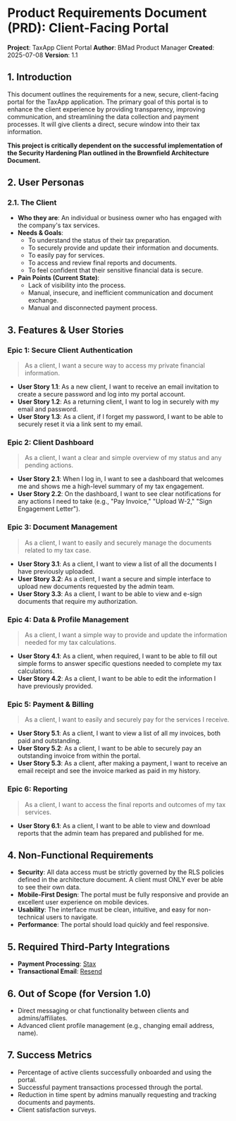 # Product Requirements Document (PRD): Client-Facing Portal

**Project**: TaxApp Client Portal
**Author**: BMad Product Manager
**Created**: 2025-07-08
**Version**: 1.1

## 1. Introduction

This document outlines the requirements for a new, secure, client-facing portal for the TaxApp application. The primary goal of this portal is to enhance the client experience by providing transparency, improving communication, and streamlining the data collection and payment processes. It will give clients a direct, secure window into their tax information.

**This project is critically dependent on the successful implementation of the Security Hardening Plan outlined in the Brownfield Architecture Document.**

## 2. User Personas

### 2.1. The Client

*   **Who they are**: An individual or business owner who has engaged with the company's tax services.
*   **Needs & Goals**:
    *   To understand the status of their tax preparation.
    *   To securely provide and update their information and documents.
    *   To easily pay for services.
    *   To access and review final reports and documents.
    *   To feel confident that their sensitive financial data is secure.
*   **Pain Points (Current State)**:
    *   Lack of visibility into the process.
    *   Manual, insecure, and inefficient communication and document exchange.
    *   Manual and disconnected payment process.

## 3. Features & User Stories

### Epic 1: Secure Client Authentication

> As a client, I want a secure way to access my private financial information.

*   **User Story 1.1**: As a new client, I want to receive an email invitation to create a secure password and log into my portal account.
*   **User Story 1.2**: As a returning client, I want to log in securely with my email and password.
*   **User Story 1.3**: As a client, if I forget my password, I want to be able to securely reset it via a link sent to my email.

### Epic 2: Client Dashboard

> As a client, I want a clear and simple overview of my status and any pending actions.

*   **User Story 2.1**: When I log in, I want to see a dashboard that welcomes me and shows me a high-level summary of my tax engagement.
*   **User Story 2.2**: On the dashboard, I want to see clear notifications for any actions I need to take (e.g., "Pay Invoice," "Upload W-2," "Sign Engagement Letter").

### Epic 3: Document Management

> As a client, I want to easily and securely manage the documents related to my tax case.

*   **User Story 3.1**: As a client, I want to view a list of all the documents I have previously uploaded.
*   **User Story 3.2**: As a client, I want a secure and simple interface to upload new documents requested by the admin team.
*   **User Story 3.3**: As a client, I want to be able to view and e-sign documents that require my authorization.

### Epic 4: Data & Profile Management

> As a client, I want a simple way to provide and update the information needed for my tax calculations.

*   **User Story 4.1**: As a client, when required, I want to be able to fill out simple forms to answer specific questions needed to complete my tax calculations.
*   **User Story 4.2**: As a client, I want to be able to edit the information I have previously provided.

### Epic 5: Payment & Billing

> As a client, I want to easily and securely pay for the services I receive.

*   **User Story 5.1**: As a client, I want to view a list of all my invoices, both paid and outstanding.
*   **User Story 5.2**: As a client, I want to be able to securely pay an outstanding invoice from within the portal.
*   **User Story 5.3**: As a client, after making a payment, I want to receive an email receipt and see the invoice marked as paid in my history.

### Epic 6: Reporting

> As a client, I want to access the final reports and outcomes of my tax services.

*   **User Story 6.1**: As a client, I want to be able to view and download reports that the admin team has prepared and published for me.

## 4. Non-Functional Requirements

*   **Security**: All data access must be strictly governed by the RLS policies defined in the architecture document. A client must ONLY ever be able to see their own data.
*   **Mobile-First Design**: The portal must be fully responsive and provide an excellent user experience on mobile devices.
*   **Usability**: The interface must be clean, intuitive, and easy for non-technical users to navigate.
*   **Performance**: The portal should load quickly and feel responsive.

## 5. Required Third-Party Integrations

*   **Payment Processing**: [Stax](https://staxpayments.com/)
*   **Transactional Email**: [Resend](https://resend.com/)

## 6. Out of Scope (for Version 1.0)

*   Direct messaging or chat functionality between clients and admins/affiliates.
*   Advanced client profile management (e.g., changing email address, name).

## 7. Success Metrics

*   Percentage of active clients successfully onboarded and using the portal.
*   Successful payment transactions processed through the portal.
*   Reduction in time spent by admins manually requesting and tracking documents and payments.
*   Client satisfaction surveys.